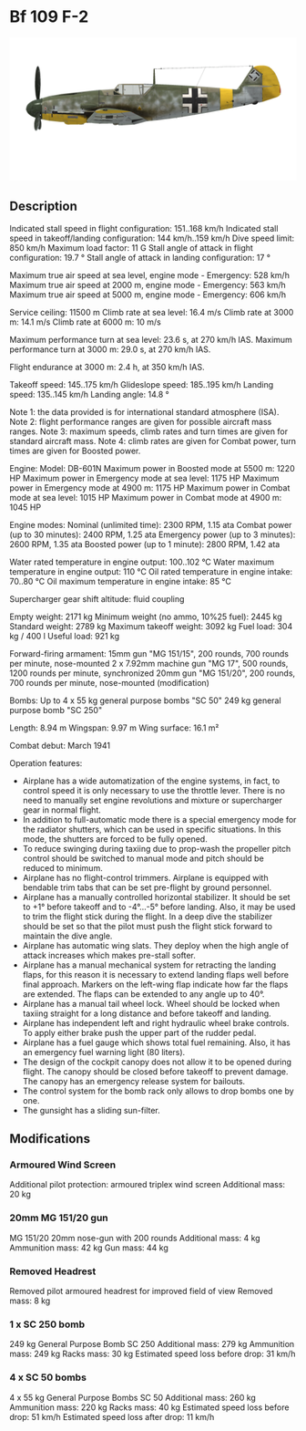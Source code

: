 # Bf 109 F-2

![bf109f2](../images/bf109f2.png)

## Description

Indicated stall speed in flight configuration: 151..168 km/h
Indicated stall speed in takeoff/landing configuration: 144 km/h..159 km/h
Dive speed limit: 850 km/h
Maximum load factor: 11 G
Stall angle of attack in flight configuration: 19.7 °
Stall angle of attack in landing configuration: 17 °

Maximum true air speed at sea level, engine mode - Emergency: 528 km/h
Maximum true air speed at 2000 m, engine mode - Emergency: 563 km/h
Maximum true air speed at 5000 m, engine mode - Emergency: 606 km/h

Service ceiling: 11500 m
Climb rate at sea level: 16.4 m/s
Climb rate at 3000 m: 14.1 m/s
Climb rate at 6000 m: 10 m/s

Maximum performance turn at sea level: 23.6 s, at 270 km/h IAS.
Maximum performance turn at 3000 m: 29.0 s, at 270 km/h IAS.

Flight endurance at 3000 m: 2.4 h, at 350 km/h IAS.

Takeoff speed: 145..175 km/h
Glideslope speed: 185..195 km/h
Landing speed: 135..145 km/h
Landing angle: 14.8 °

Note 1: the data provided is for international standard atmosphere (ISA).
Note 2: flight performance ranges are given for possible aircraft mass ranges.
Note 3: maximum speeds, climb rates and turn times are given for standard aircraft mass.
Note 4: climb rates are given for Combat power, turn times are given for Boosted power.

Engine:
Model: DB-601N
Maximum power in Boosted mode at 5500 m: 1220 HP
Maximum power in Emergency mode at sea level: 1175 HP
Maximum power in Emergency mode at 4900 m: 1175 HP
Maximum power in Combat mode at sea level: 1015 HP
Maximum power in Combat mode at 4900 m: 1045 HP

Engine modes:
Nominal (unlimited time): 2300 RPM, 1.15 ata
Combat power (up to 30 minutes): 2400 RPM, 1.25 ata
Emergency power (up to 3 minutes): 2600 RPM, 1.35 ata
Boosted power (up to 1 minute): 2800 RPM, 1.42 ata

Water rated temperature in engine output: 100..102 °C
Water maximum temperature in engine output: 110 °C
Oil rated temperature in engine intake: 70..80 °C
Oil maximum temperature in engine intake: 85 °C

Supercharger gear shift altitude: fluid coupling 

Empty weight: 2171 kg
Minimum weight (no ammo, 10%25 fuel): 2445 kg
Standard weight: 2789 kg
Maximum takeoff weight: 3092 kg
Fuel load: 304 kg / 400 l
Useful load: 921 kg

Forward-firing armament:
15mm gun "MG 151/15", 200 rounds, 700 rounds per minute, nose-mounted
2 x 7.92mm machine gun "MG 17", 500 rounds, 1200 rounds per minute, synchronized
20mm gun "MG 151/20", 200 rounds, 700 rounds per minute, nose-mounted (modification)

Bombs:
Up to 4 x 55 kg general purpose bombs "SC 50"
249 kg general purpose bomb "SC 250"

Length: 8.94 m
Wingspan: 9.97 m
Wing surface: 16.1 m²

Combat debut: March 1941

Operation features:
- Airplane has a wide automatization of the engine systems, in fact, to control speed it is only necessary to use the throttle lever. There is no need to manually set engine revolutions and mixture or supercharger gear in normal flight.
- In addition to full-automatic mode there is a special emergency mode for the radiator shutters, which can be used in specific situations. In this mode, the shutters are forced to be fully opened.
- To reduce swinging during taxiing due to prop-wash the propeller pitch control should be switched to manual mode and pitch should be reduced to minimum.
- Airplane has no flight-control trimmers. Airplane is equipped with bendable trim tabs that can be set pre-flight by ground personnel.
- Airplane has a manually controlled horizontal stabilizer. It should be set to +1° before takeoff and to -4°...-5° before landing. Also, it may be used to trim the flight stick during the flight. In a deep dive the stabilizer should be set so that the pilot must push the flight stick forward to maintain the dive angle.
- Airplane has automatic wing slats. They deploy when the high angle of attack increases which makes pre-stall softer.
- Airplane has a manual mechanical system for retracting the landing flaps, for this reason it is necessary to extend landing flaps well before final approach. Markers on the left-wing flap indicate how far the flaps are extended. The flaps can be extended to any angle up to 40°.
- Airplane has a manual tail wheel lock. Wheel should be locked when taxiing straight for a long distance and before takeoff and landing.
- Airplane has independent left and right hydraulic wheel brake controls. To apply either brake push the upper part of the rudder pedal.
- Airplane has a fuel gauge which shows total fuel remaining. Also, it has an emergency fuel warning light (80 liters).
- The design of the cockpit canopy does not allow it to be opened during flight. The canopy should be closed before takeoff to prevent damage. The canopy has an emergency release system for bailouts.
- The control system for the bomb rack only allows to drop bombs one by one.
- The gunsight has a sliding sun-filter.

## Modifications


### Armoured Wind Screen

Additional pilot protection: armoured triplex wind screen
Additional mass: 20 kg


### 20mm MG 151/20 gun

MG 151/20 20mm nose-gun with 200 rounds
Additional mass: 4 kg
Ammunition mass: 42 kg
Gun mass: 44 kg


### Removed Headrest

Removed pilot armoured headrest for improved field of view
Removed mass: 8 kg


### 1 x SC 250 bomb

249 kg General Purpose Bomb SC 250
Additional mass: 279 kg
Ammunition mass: 249 kg
Racks mass: 30 kg
Estimated speed loss before drop: 31 km/h


### 4 x SC 50 bombs

4 x 55 kg General Purpose Bombs SC 50
Additional mass: 260 kg
Ammunition mass: 220 kg
Racks mass: 40 kg
Estimated speed loss before drop: 51 km/h
Estimated speed loss after drop: 11 km/h